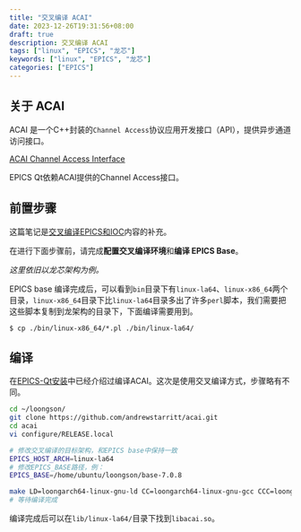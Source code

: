 ```yaml
---
title: "交叉编译 ACAI"
date: 2023-12-26T19:31:56+08:00
draft: true
description: 交叉编译 ACAI
tags: ["linux", "EPICS", "龙芯"]
keywords: ["linux", "EPICS", "龙芯"]
categories: ["EPICS"]
---
```


## 关于 ACAI

ACAI 是一个C++封装的`Channel Access`协议应用开发接口（API），提供异步通道访问接口。

[ACAI Channel Access Interface](https://github.com/andrewstarritt/acai)

EPICS Qt依赖ACAI提供的Channel Access接口。

## 前置步骤

这篇笔记是[交叉编译EPICS和IOC](../../posts/交叉编译epics和ioc/)内容的补充。

在进行下面步骤前，请完成**配置交叉编译环境**和**编译 EPICS Base**。

*这里依旧以龙芯架构为例。*

EPICS base 编译完成后，可以看到`bin`目录下有`linux-la64`、`linux-x86_64`两个目录，`linux-x86_64`目录下比`linux-la64`目录多出了许多`perl`脚本，我们需要把这些脚本复制到龙架构的目录下，下面编译需要用到。

``` shell
$ cp ./bin/linux-x86_64/*.pl ./bin/linux-la64/
```

## 编译

在[EPICS-Qt安装](../../posts/epics-qt安装/)中已经介绍过编译ACAI。这次是使用交叉编译方式，步骤略有不同。

```sh
cd ~/loongson/
git clone https://github.com/andrewstarritt/acai.git
cd acai
vi configure/RELEASE.local

# 修改交叉编译的目标架构，和EPICS base中保持一致
EPICS_HOST_ARCH=linux-la64
# 修改EPICS_BASE路径，例：
EPICS_BASE=/home/ubuntu/loongson/base-7.0.8

make LD=loongarch64-linux-gnu-ld CC=loongarch64-linux-gnu-gcc CCC=loongarch64-linux-gnu-g++
# 等待编译完成
```

编译完成后可以在`lib/linux-la64/`目录下找到`libacai.so`。
